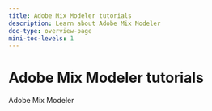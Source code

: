 ```yaml
---
title: Adobe Mix Modeler tutorials
description: Learn about Adobe Mix Modeler
doc-type: overview-page
mini-toc-levels: 1
---
```

# Adobe Mix Modeler tutorials

Adobe Mix Modeler

<div id="recs-overview-body-1"></div>
<div id="recs-overview-body-2"></div>
<div id="recs-overview-body-3"></div>
<div id="recs-overview-body-4"></div>
<div id="recs-overview-body-5"></div>
<div id="recs-overview-body-6"></div>

<div id="staff-picks-section">


</div>
